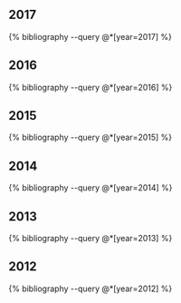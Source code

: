 
## 2017
{% bibliography --query @*[year=2017] %}

## 2016

{% bibliography --query @*[year=2016] %}

## 2015

{% bibliography --query @*[year=2015] %}


## 2014

{% bibliography --query @*[year=2014] %}


## 2013

{% bibliography --query @*[year=2013] %}

## 2012

{% bibliography --query @*[year=2012] %}


